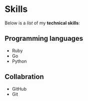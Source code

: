 # Skills

Below is a _list_ of my **technical skills**:

## Programming languages
- Ruby
- Go
- Python

## Collabration
- GitHub
- Git
